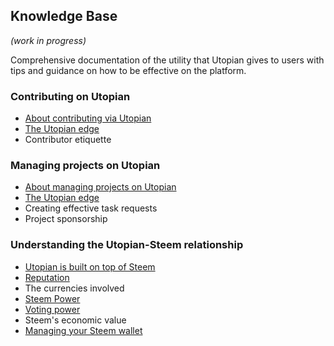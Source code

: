 ## Knowledge Base

*(work in progress)*

Comprehensive documentation of the utility that Utopian gives to users with tips and guidance on how to be effective on the platform.

### Contributing on Utopian

- [About contributing via Utopian](../kb/contributors/about-contributing.md)
- [The Utopian edge](../kb/contributors/the-utopian-edge_contributors.md)
- Contributor etiquette

### Managing projects on Utopian

- [About managing projects on Utopian](../kb/project-owners/about-managing.md)
- [The Utopian edge](../kb/project-owners/the-utopian-edge_owners.md)
- Creating effective task requests
- Project sponsorship

### Understanding the Utopian-Steem relationship

- [Utopian is built on top of Steem](../kb/utopian-steem/utopian-is-built-on-top-of-steem.md)
- [Reputation](../kb/utopian-steem/reputation.md)
- The currencies involved
- [Steem Power](../kb/utopian-steem/steem-power.md)
- [Voting power](../kb/utopian-steem/voting-power.md)
- Steem's economic value
- [Managing your Steem wallet](../kb/utopian-steem/managing-your-steem-wallet.md)
